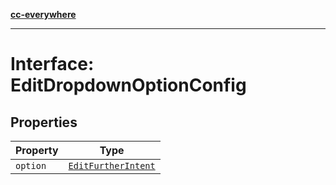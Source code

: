 [**cc-everywhere**](../../../../../../index.md)

***

# Interface: EditDropdownOptionConfig

## Properties

| Property | Type |
| ------ | ------ |
| <a id="option"></a> `option` | [`EditFurtherIntent`](../../../export-config-types/enumerations/edit-further-intent.md) |

